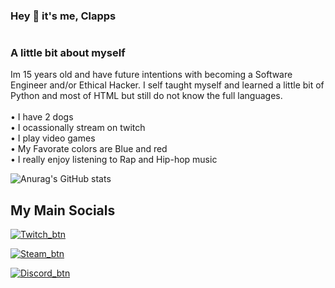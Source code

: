 ### Hey 👋 it's me, Clapps
#
### A little bit about myself
Im 15 years old and have future intentions with becoming a Software Engineer and/or Ethical Hacker. I self taught myself and learned a little bit of Python and most of HTML but still do not know the full languages. <br />
<br />
• I have 2 dogs <br />
• I ocassionally stream on twitch <br />
• I play video games <br />
• My Favorate colors are Blue and red <br />
• I really enjoy listening to Rap and Hip-hop music

![Anurag's GitHub stats](https://github-readme-stats.vercel.app/api?username=Clapps-lmao&show_icons=true&theme=dark) <br />

## My Main Socials

[![Twitch_btn](https://user-images.githubusercontent.com/90117687/158258278-e8d7edf6-e4b2-451b-bcbb-f1f00d3cca34.png) ](https://twitch.tv/not_clapps)

[![Steam_btn](https://user-images.githubusercontent.com/90117687/158259091-f3aeaae0-02b3-4b3f-9592-bb956fe8cfd1.png)](https://steamcommunity.com/profiles/76561198851455327/)

[![Discord_btn](https://user-images.githubusercontent.com/90117687/158259194-d63f0a2a-ea94-4bda-a613-755ce43bbe0d.png)](https://discord.gg/szEsbfqcJv)
